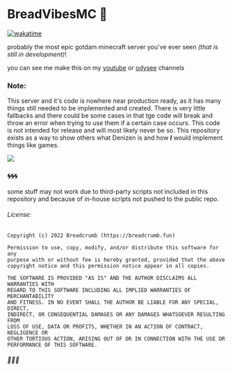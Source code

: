 # BreadVibesMC 🍞

[![wakatime](https://wakatime.com/badge/user/579d6e69-f91a-4a71-9119-b9f35cac7d1f/project/b8d3bc53-9e63-43ed-a149-4ba9deedadee.svg)](https://wakatime.com/badge/user/579d6e69-f91a-4a71-9119-b9f35cac7d1f/project/b8d3bc53-9e63-43ed-a149-4ba9deedadee)

probably the most epic gotdam minecraft server you've ever seen *(that is still in development)*!

you can see me make this on my [youtube](https://www.youtube.com/BreadcrumbMC?sub_confirmation=1) or [odysee](https://odysee.com/@Breadcrumb) channels

### Note:

This server and it's code is nowhere near production ready, as it has many things still needed to be implemented and created. There is very little fallbacks and there could be some cases in that tge code will break and throw an error when trying to use them if a certain case occurs. This code is not intended for release and will most likely never be so. This repository exists as a way to show others what Denizen is and how ***I*** would implement things like games.

![](https://camo.githubusercontent.com/ed26a15bb41f4cc6064ed9d557f3646d730835eba6291865796160f3dda80302/68747470733a2f2f6d656469612e646973636f72646170702e6e65742f6174746163686d656e74732f3538343733383731333833383431393936382f3932383035363033393832323231333138302f627265616476696265736d635f696e5f616c6c5f6974735f676c6f72795f6f6d672e706e673f77696474683d31313933266865696768743d363731)

### 🌀🌀🌀

some stuff may not work due to third-party scripts not included in this repository and because of in-house scripts not pushed to the public repo.

###### License:

```
Copyright (c) 2022 Breadcrumb (https://breadcrumb.fun)

Permission to use, copy, modify, and/or distribute this software for any
purpose with or without fee is hereby granted, provided that the above
copyright notice and this permission notice appear in all copies.

THE SOFTWARE IS PROVIDED "AS IS" AND THE AUTHOR DISCLAIMS ALL WARRANTIES WITH
REGARD TO THIS SOFTWARE INCLUDING ALL IMPLIED WARRANTIES OF MERCHANTABILITY
AND FITNESS. IN NO EVENT SHALL THE AUTHOR BE LIABLE FOR ANY SPECIAL, DIRECT,
INDIRECT, OR CONSEQUENTIAL DAMAGES OR ANY DAMAGES WHATSOEVER RESULTING FROM
LOSS OF USE, DATA OR PROFITS, WHETHER IN AN ACTION OF CONTRACT, NEGLIGENCE OR
OTHER TORTIOUS ACTION, ARISING OUT OF OR IN CONNECTION WITH THE USE OR
PERFORMANCE OF THIS SOFTWARE.
```

###### 🎏🎏🎏
